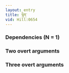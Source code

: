 ```yaml
---
layout: entry
title: སྙེན་
vid: Hill:0654
---
```

### Dependencies (N = 1)


### Two overt arguments


### Three overt arguments
